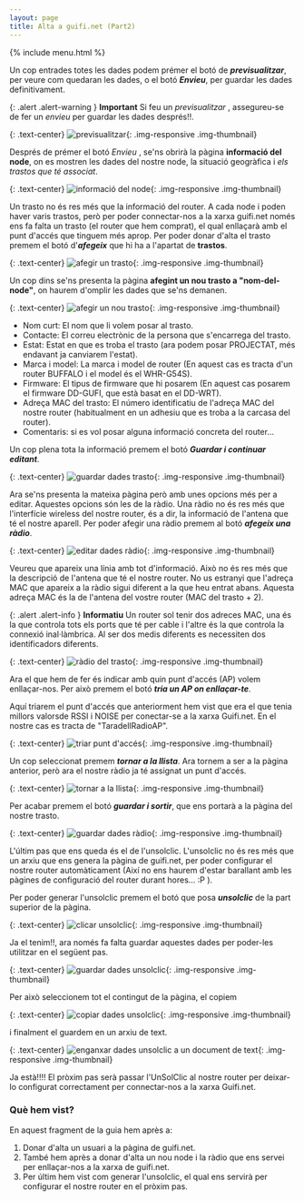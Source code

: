 ```yaml
---
layout: page
title: Alta a guifi.net (Part2)
---
```



{% include menu.html %}


Un cop entrades totes les dades podem prémer el botó de ***previsualitzar***, per veure com quedaran les dades, o el botó ***Envieu***, per guardar les dades definitivament.

{: .alert .alert-warning }
**Important** Si feu un *previsualitzar* , assegureu-se de fer un *envieu*  per guardar les dades després!!.

{: .text-center}
![previsualitzar](img/alta2/01.jpg "previsualitzar"){: .img-responsive .img-thumbnail}

Després de prémer el botó *Envieu* , se'ns obrirà la pàgina **informació del node**, on es mostren les dades del nostre node, la situació geogràfica i *els trastos que té associat*.

{: .text-center}
![informació del node](img/alta2/02.jpg "informació del node"){: .img-responsive .img-thumbnail}

Un trasto no és res més que la informació del router. A cada node i poden haver varis trastos, però per poder connectar-nos a la xarxa guifi.net només ens fa falta un trasto (el router que hem comprat), el qual enllaçarà amb el punt d'accés que tinguem més aprop. Per poder donar d'alta el trasto premem el botó d'***afegeix*** que hi ha a l'apartat de **trastos**.

{: .text-center}
![afegir un trasto](img/alta2/03.jpg "afegir un trasto"){: .img-responsive .img-thumbnail}

Un cop dins se'ns presenta la pàgina **afegint un nou trasto a "nom-del-node"**, on haurem d'omplir les dades que se'ns demanen.

{: .text-center}
![afegir un nou trasto](img/alta2/04.jpg "afegir un nou trasto"){: .img-responsive .img-thumbnail}

- Nom curt: El nom que li volem posar al trasto.
- Contacte: El correu electrònic de la persona que s'encarrega del trasto.
- Estat: Estat en que es troba el trasto (ara podem posar PROJECTAT, més endavant ja canviarem l'estat).
- Marca i model: La marca i model de router (En aquest cas es tracta d'un router BUFFALO i el model és el WHR-G54S).
- Firmware: El tipus de firmware que hi posarem (En aquest cas posarem el firmware DD-GUFI, que està basat en el DD-WRT).
- Adreça MAC del trasto: El número identificatiu de l'adreça MAC del nostre router (habitualment en un adhesiu que es troba a la carcasa del router).
- Comentaris: si es vol posar alguna informació concreta del router...

Un cop plena tota la informació premem el botó ***Guardar i continuar editant***.

{: .text-center}
![guardar dades trasto](img/alta2/05.jpg "guardar dades trasto"){: .img-responsive .img-thumbnail}

Ara se'ns presenta la mateixa pàgina però amb unes opcions més per a editar. Aquestes opcions són les de la ràdio. Una ràdio no és res més que l'interfície wireless del nostre router, és a dir, la informació de l'antena que té el nostre aparell. Per poder afegir una ràdio premem al botó ***afegeix una ràdio***.

{: .text-center}
![editar dades ràdio](img/alta2/06.jpg "editar dades ràdio"){: .img-responsive .img-thumbnail}

Veureu que apareix una línia amb tot d'informació. Això no és res més que la descripció de l'antena que té el nostre router. No us estranyi que l'adreça MAC que apareix a la ràdio sigui diferent a la que heu entrat abans. Aquesta adreça MAC és la de l'antena del vostre router (MAC del trasto + 2).

{: .alert .alert-info }
**Informatiu** Un router sol tenir dos adreces MAC, una és la que controla tots els ports que té per cable i l'altre és la que controla la connexió inal·làmbrica. Al ser dos medis diferents es necessiten dos identificadors diferents.

{: .text-center}
![ràdio del trasto](img/alta2/07.jpg "ràdio del trasto"){: .img-responsive .img-thumbnail}

Ara el que hem de fer és indicar amb quin punt d'accés (AP) volem enllaçar-nos. Per això premem el botó ***tria un AP on enllaçar-te***.

Aquí triarem el punt d'accés que anteriorment hem vist que era el que tenia millors valorsde RSSI i NOISE per conectar-se a la xarxa Guifi.net. En el nostre cas es tracta de &quot;TaradellRadioAP&quot;.

{: .text-center}
![triar punt d'accés](img/alta2/08.jpg "triar punt d'accés"){: .img-responsive .img-thumbnail}

Un cop seleccionat premem ***tornar a la llista***. Ara tornem a ser a la pàgina anterior, però ara el nostre ràdio ja té assignat un punt d'accés.

{: .text-center}
![tornar a la llista](img/alta2/09.jpg "tornar a la llista"){: .img-responsive .img-thumbnail}

Per acabar premem el botó ***guardar i sortir***, que ens portarà a la pàgina del nostre trasto.

{: .text-center}
![guardar dades ràdio](img/alta2/10.jpg "guardar dades ràdio"){: .img-responsive .img-thumbnail}

L'últim pas que ens queda és el de l'unsolclic. L'unsolclic no és res més que un arxiu que ens genera la pàgina de guifi.net, per poder configurar el nostre router automàticament (Així no ens haurem d'estar barallant amb les pàgines de configuració del router durant hores... :P ).

Per poder generar l'unsolclic premem el botó que posa ***unsolclic*** de la part superior de la pàgina.

{: .text-center}
![clicar unsolclic](img/alta2/11.jpg "clicar unsolclic"){: .img-responsive .img-thumbnail}

Ja el tenim!!, ara només fa falta guardar aquestes dades per poder-les utilitzar en el següent pas.

{: .text-center}
![guardar dades unsolclic](img/alta2/12.jpg "guardar dades unsolclic"){: .img-responsive .img-thumbnail}

Per això seleccionem tot el contingut de la pàgina, el copiem

{: .text-center}
![copiar dades unsolclic](img/alta2/13.jpg "copiar dades unsolclic"){: .img-responsive .img-thumbnail}

i finalment el guardem en un arxiu de text.

{: .text-center}
![enganxar dades unsolclic a un document de text](img/alta2/14.jpg "enganxar dades unsolclic a un document de text"){: .img-responsive .img-thumbnail}

Ja està!!!! El pròxim pas serà passar l'UnSolClic al nostre router per deixar-lo configurat correctament per connectar-nos a la xarxa Guifi.net.

### Què hem vist?

En aquest fragment de la guia hem après a:

1. Donar d'alta un usuari a la pàgina de guifi.net.
2. També hem après a donar d'alta un nou node i la ràdio que ens servei per enllaçar-nos a la xarxa de guifi.net.&nbsp;
3. Per últim hem vist com generar l'unsolclic, el qual ens servirà per configurar el nostre router en el pròxim pas.
